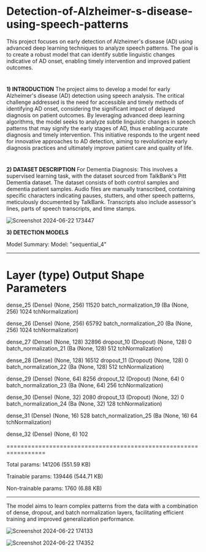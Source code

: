 # Detection-of-Alzheimer-s-disease-using-speech-patterns
This project focuses on early detection of Alzheimer's disease (AD) using advanced deep learning techniques to analyze speech patterns. The goal is to create a robust model that can identify subtle linguistic changes indicative of AD onset, enabling timely intervention and improved patient outcomes.

#
**1) INTRODUCTION**
The project aims to develop a model for early Alzheimer's disease (AD) detection using
speech analysis. The critical challenge addressed is the need for accessible and timely methods of
identifying AD onset, considering the significant impact of delayed diagnosis on patient outcomes.
By leveraging advanced deep learning algorithms, the model seeks to analyze subtle linguistic
changes in speech patterns that may signify the early stages of AD, thus enabling accurate diagnosis
and timely intervention. This initiative responds to the urgent need for innovative approaches to AD
detection, aiming to revolutionize early diagnosis practices and ultimately improve patient care and
quality of life.


#
**2) DATASET DESCRIPTION**
For Dementia Diagnosis: This involves a supervised learning task, with the dataset sourced from
TalkBank's Pitt Dementia dataset. The dataset consists of both control samples and dementia patient
samples. Audio files are manually transcribed, containing specific characters indicating pauses,
stutters, and other speech patterns, meticulously documented by TalkBank. Transcripts also include
assessor's lines, parts of speech transcripts, and time stamps.



![Screenshot 2024-06-22 173447](https://github.com/SIMRAN1256/Detection-of-Alzheimer-s-disease-using-speech-patterns/assets/101476806/15c06dda-02b7-4b76-9dd8-755e31ec1d29)

**3) DETECTION MODELS**

Model Summary:
Model: "sequential_4"
_________________________________________________________________
Layer (type) Output Shape Parameters
=================================================================
dense_25 (Dense) (None, 256) 11520
batch_normalization_19 (Ba (None, 256) 1024
tchNormalization)


dense_26 (Dense) (None, 256) 65792
batch_normalization_20 (Ba (None, 256) 1024
tchNormalization)



dense_27 (Dense) (None, 128) 32896
dropout_10 (Dropout) (None, 128) 0
batch_normalization_21 (Ba (None, 128) 512
tchNormalization)



dense_28 (Dense) (None, 128) 16512
dropout_11 (Dropout) (None, 128) 0
batch_normalization_22 (Ba (None, 128) 512
tchNormalization)




dense_29 (Dense) (None, 64) 8256
dropout_12 (Dropout) (None, 64) 0
batch_normalization_23 (Ba (None, 64) 256
tchNormalization)




dense_30 (Dense) (None, 32) 2080
dropout_13 (Dropout) (None, 32) 0
batch_normalization_24 (Ba (None, 32) 128
tchNormalization)



dense_31 (Dense) (None, 16) 528
batch_normalization_25 (Ba (None, 16) 64
tchNormalization)



dense_32 (Dense) (None, 6) 102

=================================================================



Total params: 141206 (551.59 KB)


Trainable params: 139446 (544.71 KB)


Non-trainable params: 1760 (6.88 KB)
_________________________________________________________________
The model aims to learn complex patterns from the data with a combination of dense, dropout, and batch normalization
layers, facilitating efficient training and improved generalization performance.




![Screenshot 2024-06-22 174133](https://github.com/SIMRAN1256/Detection-of-Alzheimer-s-disease-using-speech-patterns/assets/101476806/c3df5cbd-3f04-4757-b94b-6ac27a9bc09e)

![Screenshot 2024-06-22 174352](https://github.com/SIMRAN1256/Detection-of-Alzheimer-s-disease-using-speech-patterns/assets/101476806/6cbcd4ff-e9f3-46a0-9dfd-30884d5c7654)
